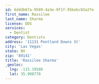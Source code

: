 ```yaml
---
id: 6dddb67a-9589-4a3e-9f1f-95bebc03a2fe
first_name: Rassilee
last_name: Sharma
license: DDS
services:
  - Dentist
category: Dentists
address: '11131 Pentland Downs St'
city: 'Las Vegas'
state: NV
zip: '89141'
title: 'Rassilee Sharma'
_geoloc:
  lng: -115.19588
  lat: 35.998778
---
```

